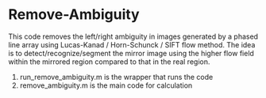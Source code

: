 # Remove-Ambiguity

This code removes the left/right ambiguity in images generated by a phased line array using Lucas-Kanad / Horn-Schunck / SIFT flow method.
The idea is to detect/recognize/segment the mirror image using the higher flow field within the mirrored region compared to that in the real region.

1. run_remove_ambiguity.m is the wrapper that runs the code
2. remove_ambiguity.m is the main code for calculation
